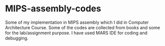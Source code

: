 # MIPS-assembly-codes

Some of my implementation in MIPS assembly which I did in Computer Architecture Course. Some of the codes are collected from books and some for the lab/assignment purpose. I have used MARS IDE for coding and debugging.
